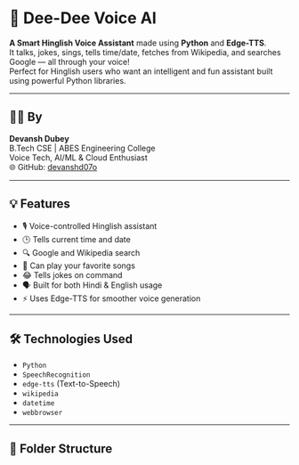 # 🤖 Dee-Dee Voice AI

**A Smart Hinglish Voice Assistant** made using **Python** and **Edge-TTS**.  
It talks, jokes, sings, tells time/date, fetches from Wikipedia, and searches Google — all through your voice!  
Perfect for Hinglish users who want an intelligent and fun assistant built using powerful Python libraries.

---

## 👨‍💻 By

**Devansh Dubey**  
B.Tech CSE | ABES Engineering College  
Voice Tech, AI/ML & Cloud Enthusiast  
🌐 GitHub: [devanshd07o](https://github.com/devanshd07o)

---

## 💡 Features

- 🎙️ Voice-controlled Hinglish assistant
- 🕒 Tells current time and date
- 🔍 Google and Wikipedia search
- 🎵 Can play your favorite songs
- 😂 Tells jokes on command
- 🗣 Built for both Hindi & English usage
- ⚡ Uses Edge-TTS for smoother voice generation

---

## 🛠 Technologies Used

- `Python`
- `SpeechRecognition`
- `edge-tts` (Text-to-Speech)
- `wikipedia`
- `datetime`
- `webbrowser`

---

## 📂 Folder Structure

